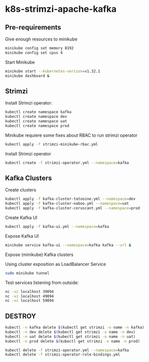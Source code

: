 # k8s-strimzi-apache-kafka

## Pre-requirements

Give enough resources to minikube

```bash
minikube config set memory 8192
minikube config set cpus 4
```

Start Minikube

```bash
minikube start --kubernetes-version=v1.32.1
minikube dashboard &
```

## Strimzi

Install Strimzi operator:

```bash
kubectl create namespace kafka
kubectl create namespace dev
kubectl create namespace uat
kubectl create namespace prod
```

Minikube requiere some fixes about RBAC to run strimzi operator

```bash
kubectl apply -f strimzi-minikube-rbac.yml
```

Install Strimzi operator

```bash
kubectl create -f strimzi-operator.yml --namespace=kafka
```

## Kafka Clusters

Create clusters

```bash
kubectl apply -f kafka-cluster-tatooine.yml --namespace=dev
kubectl apply -f kafka-cluster-naboo.yml --namespace=uat
kubectl apply -f kafka-cluster-coruscant.yml --namespace=prod
```

Create Kafka UI

```bash
kubectl apply -f kafka-ui.yml --namespace=kafka
```

Expose Kafka UI

```bash
minikube service kafka-ui --namespace=kafka kafka --url &
```

Expose (minikube) Kafka clusters

Using cluster exposition as LoadBalancer Service

```bash
sudo minikube tunnel
```

Test services listening from outside:

```bash
nc -vz localhost 39094
nc -vz localhost 49094
nc -vz localhost 59094
```

## DESTROY

```bash
kubectl -n kafka delete $(kubectl get strimzi -o name -n kafka)
kubectl -n dev delete $(kubectl get strimzi -o name -n dev)
kubectl -n uat delete $(kubectl get strimzi -o name -n uat)
kubectl -n prod delete $(kubectl get strimzi -o name -n prod)

kubectl delete -f strimzi-operator.yml --namespace=kafka
kubectl delete -f strimzi-operator-role-bindings.yml
```
